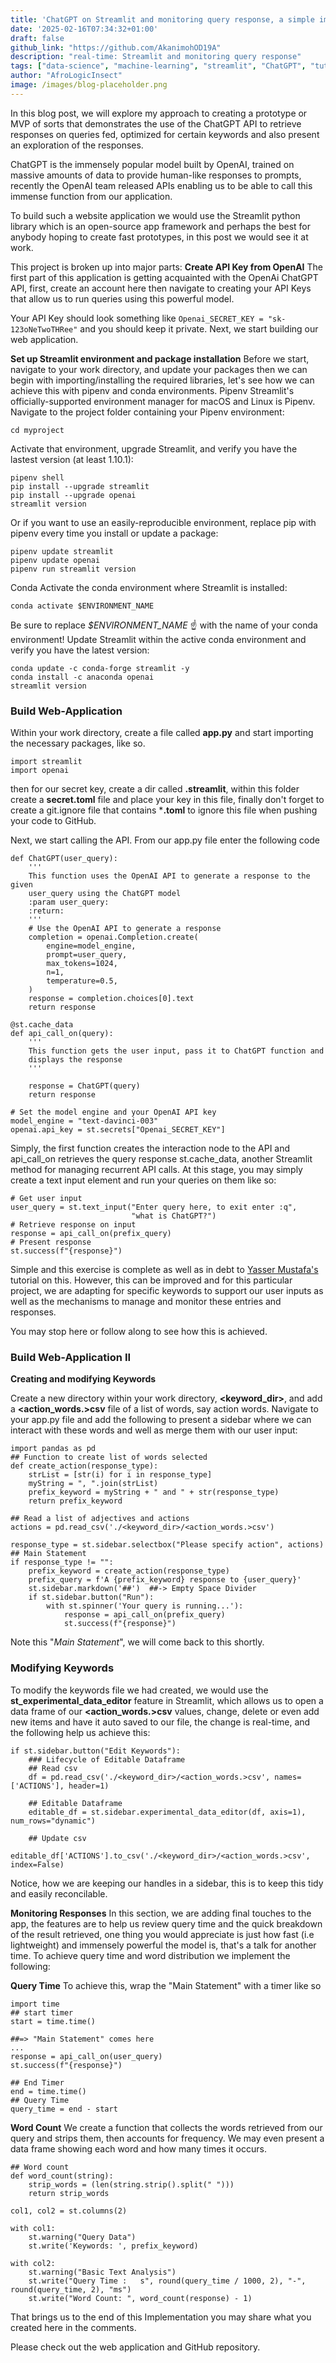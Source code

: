 ```yaml
---
title: 'ChatGPT on Streamlit and monitoring query response, a simple implementation'
date: '2025-02-16T07:34:32+01:00'
draft: false
github_link: "https://github.com/AkanimohOD19A"
description: "real-time: Streamlit and monitoring query response"
tags: ["data-science", "machine-learning", "streamlit", "ChatGPT", "tutorial", "python", "EDA"]
author: "AfroLogicInsect"
image: /images/blog-placeholder.png
---
```


In this blog post, we will explore my approach to creating a prototype or MVP of sorts that demonstrates the use of the ChatGPT API to retrieve responses on queries fed, optimized for certain keywords and also present an exploration of the responses.

ChatGPT is the immensely popular model built by OpenAI, trained on massive amounts of data to provide human-like responses to prompts, recently the OpenAI team released APIs enabling us to be able to call this immense function from our application. 

To build such a website application we would use the Streamlit python library which is an open-source app framework and perhaps the best for anybody hoping to create fast prototypes, in this post we would see it at work.

This project is broken up into major parts:
**Create API Key from OpenAI**
The first part of this application is getting acquainted with the OpenAi ChatGPT API, first, create an account here then navigate to creating your API Keys that allow us to run queries using this powerful model.

Your API Key should look something like `Openai_SECRET_KEY = "sk-123oNeTwoTHRee"` and you should keep it private. Next, we start building our web application.

**Set up Streamlit environment and package installation**
Before we start, navigate to your work directory, and update your packages then we can begin with importing/installing the required libraries, let's see how we can achieve this with pipenv and conda environments.
Pipenv
Streamlit's officially-supported environment manager for macOS and Linux is Pipenv.
Navigate to the project folder containing your Pipenv environment:

```
cd myproject
```


Activate that environment, upgrade Streamlit, and verify you have the lastest version (at least 1.10.1):

```
pipenv shell
pip install --upgrade streamlit
pip install --upgrade openai
streamlit version
```


Or if you want to use an easily-reproducible environment, replace pip with pipenv every time you install or update a package:

```
pipenv update streamlit
pipenv update openai
pipenv run streamlit version
```


Conda
Activate the conda environment where Streamlit is installed:

```
conda activate $ENVIRONMENT_NAME
```


Be sure to replace _$ENVIRONMENT_NAME_ ☝️ with the name of your conda environment!
Update Streamlit within the active conda environment and verify you have the latest version:

```
conda update -c conda-forge streamlit -y
conda install -c anaconda openai
streamlit version
```


### Build Web-Application
Within your work directory, create a file called **app.py** and start importing the necessary packages, like so.

```
import streamlit
import openai
```


then for our secret key, create a dir called **.streamlit**, within this folder create a **secret.toml** file and place your key in this file, finally don't forget to create a git.ignore file that contains ***.toml** to ignore this file when pushing your code to GitHub.

Next, we start calling the API. From our app.py file enter the following code

```
def ChatGPT(user_query):
    '''
    This function uses the OpenAI API to generate a response to the given
    user_query using the ChatGPT model
    :param user_query:
    :return:
    '''
    # Use the OpenAI API to generate a response
    completion = openai.Completion.create(
        engine=model_engine,
        prompt=user_query,
        max_tokens=1024,
        n=1,
        temperature=0.5,
    )
    response = completion.choices[0].text
    return response
```

```
@st.cache_data
def api_call_on(query):
    '''
    This function gets the user input, pass it to ChatGPT function and
    displays the response
    '''

    response = ChatGPT(query)
    return response
```




```
# Set the model engine and your OpenAI API key
model_engine = "text-davinci-003"
openai.api_key = st.secrets["Openai_SECRET_KEY"]
```


Simply, the first function creates the interaction node to the API and api_call_on retrieves the query response st.cache_data, another Streamlit method for managing recurrent API calls.
At this stage, you may simply create a text input element and run your queries on them like so:

```
# Get user input
user_query = st.text_input("Enter query here, to exit enter :q",
                           "what is ChatGPT?")
# Retrieve response on input
response = api_call_on(prefix_query)
# Present response
st.success(f"{response}")
```


Simple and this exercise is complete as well as in debt to [Yasser Mustafa's](https://blog.devgenius.io/building-a-chatgpt-web-app-with-streamlit-and-openai-a-step-by-step-tutorial-1cd57a57290b) tutorial on this. However, this can be improved and for this particular project, we are adapting for specific keywords to support our user inputs as well as the mechanisms to manage and monitor these entries and responses. 

You may stop here or follow along to see how this is achieved.

### Build Web-Application II
**Creating and modifying Keywords**

Create a new directory within your work directory, **<keyword_dir>**, and add a **<action_words.>csv** file of a list of words, say action words.
Navigate to your app.py file and add the following to present a sidebar where we can interact with these words and well as merge them with our user input:

```
import pandas as pd
## Function to create list of words selected
def create_action(response_type):
    strList = [str(i) for i in response_type]
    myString = ", ".join(strList)
    prefix_keyword = myString + " and " + str(response_type)
    return prefix_keyword

## Read a list of adjectives and actions
actions = pd.read_csv('./<keyword_dir>/<action_words.>csv')

response_type = st.sidebar.selectbox("Please specify action", actions)
## Main Statement
if response_type != "":
    prefix_keyword = create_action(response_type)
    prefix_query = f'A {prefix_keyword} response to {user_query}'
    st.sidebar.markdown('##')  ##-> Empty Space Divider
    if st.sidebar.button("Run"):
        with st.spinner('Your query is running...'):
            response = api_call_on(prefix_query)
            st.success(f"{response}")
```

Note this "_Main Statement_", we will come back to this shortly.

### Modifying Keywords
To modify the keywords file we had created, we would use the **st_experimental_data_editor** feature in Streamlit, which allows us to open a data frame of our **<action_words.>csv** values, change, delete or even add new items and have it auto saved to our file, the change is real-time, and the following help us achieve this:

```
if st.sidebar.button("Edit Keywords"):
    ### Lifecycle of Editable Dataframe
    ## Read csv
    df = pd.read_csv('./<keyword_dir>/<action_words.>csv', names=['ACTIONS'], header=1)

    ## Editable Dataframe
    editable_df = st.sidebar.experimental_data_editor(df, axis=1), num_rows="dynamic")

    ## Update csv
    editable_df['ACTIONS'].to_csv('./<keyword_dir>/<action_words.>csv', index=False)
```


Notice, how we are keeping our handles in a sidebar, this is to keep this tidy and easily reconcilable.

**Monitoring Responses**
In this section, we are adding final touches to the app, the features are to help us review query time and the quick breakdown of the result retrieved, one thing you would appreciate is just how fast (i.e lightweight) and immensely powerful the model is, that's a talk for another time.
To achieve query time and word distribution we implement the following:

**Query Time**
To achieve this, wrap the "Main Statement" with a timer like so

```
import time
## start timer
start = time.time()

##=> "Main Statement" comes here
...
response = api_call_on(user_query)
st.success(f"{response}")

## End Timer
end = time.time()
## Query Time
query_time = end - start
```

**Word Count**
We create a function that collects the words retrieved from our query and strips them, then accounts for frequency. We may even present a data frame showing each word and how many times it occurs.

```
## Word count
def word_count(string):
    strip_words = (len(string.strip().split(" ")))
    return strip_words
```

```
col1, col2 = st.columns(2)

with col1:
    st.warning("Query Data")
    st.write('Keywords: ', prefix_keyword)

with col2:
    st.warning("Basic Text Analysis")
    st.write("Query Time :   s", round(query_time / 1000, 2), "-", round(query_time, 2), "ms")
    st.write("Word Count: ", word_count(response) - 1)
```


That brings us to the end of this Implementation you may share what you created here in the comments.

Please check out the web application and GitHub repository.


